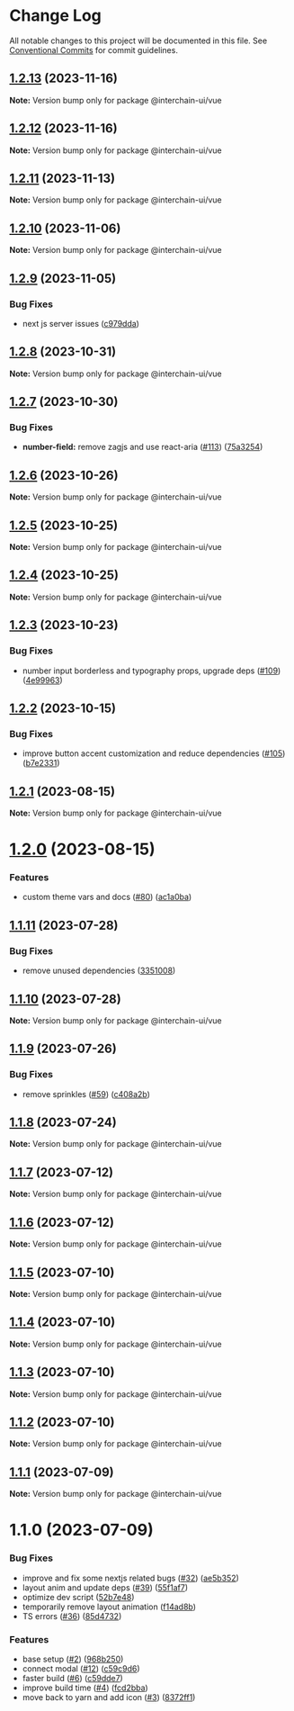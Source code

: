 # Change Log

All notable changes to this project will be documented in this file.
See [Conventional Commits](https://conventionalcommits.org) for commit guidelines.

## [1.2.13](https://github.com/cosmology-tech/interchain-ui/compare/@interchain-ui/vue@1.2.12...@interchain-ui/vue@1.2.13) (2023-11-16)

**Note:** Version bump only for package @interchain-ui/vue

## [1.2.12](https://github.com/cosmology-tech/interchain-ui/compare/@interchain-ui/vue@1.2.11...@interchain-ui/vue@1.2.12) (2023-11-16)

**Note:** Version bump only for package @interchain-ui/vue

## [1.2.11](https://github.com/cosmology-tech/interchain-ui/compare/@interchain-ui/vue@1.2.10...@interchain-ui/vue@1.2.11) (2023-11-13)

**Note:** Version bump only for package @interchain-ui/vue

## [1.2.10](https://github.com/cosmology-tech/interchain-ui/compare/@interchain-ui/vue@1.2.9...@interchain-ui/vue@1.2.10) (2023-11-06)

**Note:** Version bump only for package @interchain-ui/vue

## [1.2.9](https://github.com/cosmology-tech/interchain-ui/compare/@interchain-ui/vue@1.2.8...@interchain-ui/vue@1.2.9) (2023-11-05)

### Bug Fixes

- next js server issues ([c979dda](https://github.com/cosmology-tech/interchain-ui/commit/c979dda89ef8b20c13f1e914258273350012180f))

## [1.2.8](https://github.com/cosmology-tech/interchain-ui/compare/@interchain-ui/vue@1.2.7...@interchain-ui/vue@1.2.8) (2023-10-31)

**Note:** Version bump only for package @interchain-ui/vue

## [1.2.7](https://github.com/cosmology-tech/interchain-ui/compare/@interchain-ui/vue@1.2.6...@interchain-ui/vue@1.2.7) (2023-10-30)

### Bug Fixes

- **number-field:** remove zagjs and use react-aria ([#113](https://github.com/cosmology-tech/interchain-ui/issues/113)) ([75a3254](https://github.com/cosmology-tech/interchain-ui/commit/75a3254656ac773ba5b2087b5763830e79c9c60e))

## [1.2.6](https://github.com/cosmology-tech/interchain-ui/compare/@interchain-ui/vue@1.2.5...@interchain-ui/vue@1.2.6) (2023-10-26)

**Note:** Version bump only for package @interchain-ui/vue

## [1.2.5](https://github.com/cosmology-tech/interchain-ui/compare/@interchain-ui/vue@1.2.4...@interchain-ui/vue@1.2.5) (2023-10-25)

**Note:** Version bump only for package @interchain-ui/vue

## [1.2.4](https://github.com/cosmology-tech/interchain-ui/compare/@interchain-ui/vue@1.2.3...@interchain-ui/vue@1.2.4) (2023-10-25)

**Note:** Version bump only for package @interchain-ui/vue

## [1.2.3](https://github.com/cosmology-tech/interchain-ui/compare/@interchain-ui/vue@1.2.2...@interchain-ui/vue@1.2.3) (2023-10-23)

### Bug Fixes

- number input borderless and typography props, upgrade deps ([#109](https://github.com/cosmology-tech/interchain-ui/issues/109)) ([4e99963](https://github.com/cosmology-tech/interchain-ui/commit/4e999638cbce0a9705d54f57ee5bcfe4836ca1eb))

## [1.2.2](https://github.com/cosmology-tech/interchain-ui/compare/@interchain-ui/vue@1.2.1...@interchain-ui/vue@1.2.2) (2023-10-15)

### Bug Fixes

- improve button accent customization and reduce dependencies ([#105](https://github.com/cosmology-tech/interchain-ui/issues/105)) ([b7e2331](https://github.com/cosmology-tech/interchain-ui/commit/b7e2331dcb8d4ae9e4f45252080e02b645e65947))

## [1.2.1](https://github.com/cosmology-tech/interchain-ui/compare/@interchain-ui/vue@1.2.0...@interchain-ui/vue@1.2.1) (2023-08-15)

**Note:** Version bump only for package @interchain-ui/vue

# [1.2.0](https://github.com/cosmology-tech/interchain-ui/compare/@interchain-ui/vue@1.1.11...@interchain-ui/vue@1.2.0) (2023-08-15)

### Features

- custom theme vars and docs ([#80](https://github.com/cosmology-tech/interchain-ui/issues/80)) ([ac1a0ba](https://github.com/cosmology-tech/interchain-ui/commit/ac1a0ba57082fe3d6647c18e8107ab56047ef6e2))

## [1.1.11](https://github.com/cosmology-tech/interchain-ui/compare/@interchain-ui/vue@1.1.10...@interchain-ui/vue@1.1.11) (2023-07-28)

### Bug Fixes

- remove unused dependencies ([3351008](https://github.com/cosmology-tech/interchain-ui/commit/3351008f19901b6b5ef8c236f9ef5567e239a98f))

## [1.1.10](https://github.com/cosmology-tech/interchain-ui/compare/@interchain-ui/vue@1.1.9...@interchain-ui/vue@1.1.10) (2023-07-28)

**Note:** Version bump only for package @interchain-ui/vue

## [1.1.9](https://github.com/cosmology-tech/interchain-ui/compare/@interchain-ui/vue@1.1.8...@interchain-ui/vue@1.1.9) (2023-07-26)

### Bug Fixes

- remove sprinkles ([#59](https://github.com/cosmology-tech/interchain-ui/issues/59)) ([c408a2b](https://github.com/cosmology-tech/interchain-ui/commit/c408a2bb16e1b62440e825de938bf526e8397749))

## [1.1.8](https://github.com/cosmology-tech/interchain-ui/compare/@interchain-ui/vue@1.1.7...@interchain-ui/vue@1.1.8) (2023-07-24)

**Note:** Version bump only for package @interchain-ui/vue

## [1.1.7](https://github.com/cosmology-tech/interchain-ui/compare/@interchain-ui/vue@1.1.6...@interchain-ui/vue@1.1.7) (2023-07-12)

**Note:** Version bump only for package @interchain-ui/vue

## [1.1.6](https://github.com/cosmology-tech/interchain-ui/compare/@interchain-ui/vue@1.1.5...@interchain-ui/vue@1.1.6) (2023-07-12)

**Note:** Version bump only for package @interchain-ui/vue

## [1.1.5](https://github.com/cosmology-tech/interchain-ui/compare/@interchain-ui/vue@1.1.4...@interchain-ui/vue@1.1.5) (2023-07-10)

**Note:** Version bump only for package @interchain-ui/vue

## [1.1.4](https://github.com/cosmology-tech/interchain-ui/compare/@interchain-ui/vue@1.1.3...@interchain-ui/vue@1.1.4) (2023-07-10)

**Note:** Version bump only for package @interchain-ui/vue

## [1.1.3](https://github.com/cosmology-tech/interchain-ui/compare/@interchain-ui/vue@1.1.2...@interchain-ui/vue@1.1.3) (2023-07-10)

**Note:** Version bump only for package @interchain-ui/vue

## [1.1.2](https://github.com/cosmology-tech/interchain-ui/compare/@interchain-ui/vue@1.1.1...@interchain-ui/vue@1.1.2) (2023-07-10)

**Note:** Version bump only for package @interchain-ui/vue

## [1.1.1](https://github.com/cosmology-tech/interchain-ui/compare/@interchain-ui/vue@1.1.0...@interchain-ui/vue@1.1.1) (2023-07-09)

**Note:** Version bump only for package @interchain-ui/vue

# 1.1.0 (2023-07-09)

### Bug Fixes

- improve and fix some nextjs related bugs ([#32](https://github.com/cosmology-tech/interchain-ui/issues/32)) ([ae5b352](https://github.com/cosmology-tech/interchain-ui/commit/ae5b35247b1a2e12f956363761c56e00e1fb9818))
- layout anim and update deps ([#39](https://github.com/cosmology-tech/interchain-ui/issues/39)) ([55f1af7](https://github.com/cosmology-tech/interchain-ui/commit/55f1af7fb7428de1095863f8a79287859a629b6f))
- optimize dev script ([52b7e48](https://github.com/cosmology-tech/interchain-ui/commit/52b7e483579161bedce97ece68090c0a9b58e54c))
- temporarily remove layout animation ([f14ad8b](https://github.com/cosmology-tech/interchain-ui/commit/f14ad8b4702cb01c41d08988219dfc93f26ab8ae))
- TS errors ([#36](https://github.com/cosmology-tech/interchain-ui/issues/36)) ([85d4732](https://github.com/cosmology-tech/interchain-ui/commit/85d4732d735620416007084a345bc01ba8f42fd9))

### Features

- base setup ([#2](https://github.com/cosmology-tech/interchain-ui/issues/2)) ([968b250](https://github.com/cosmology-tech/interchain-ui/commit/968b250bbb2a8103ee2973f9f23722df505f0e40))
- connect modal ([#12](https://github.com/cosmology-tech/interchain-ui/issues/12)) ([c59c9d6](https://github.com/cosmology-tech/interchain-ui/commit/c59c9d69317751472d71916cc8608396ae801e33))
- faster build ([#6](https://github.com/cosmology-tech/interchain-ui/issues/6)) ([c59dde7](https://github.com/cosmology-tech/interchain-ui/commit/c59dde76b908f326695928b5cf09c822b51d26a6))
- improve build time ([#4](https://github.com/cosmology-tech/interchain-ui/issues/4)) ([fcd2bba](https://github.com/cosmology-tech/interchain-ui/commit/fcd2bbad4c66242cb7f38a75ae7aa9ade9e5a46d))
- move back to yarn and add icon ([#3](https://github.com/cosmology-tech/interchain-ui/issues/3)) ([8372ff1](https://github.com/cosmology-tech/interchain-ui/commit/8372ff1df66906850512b3948a146048361469f8))

